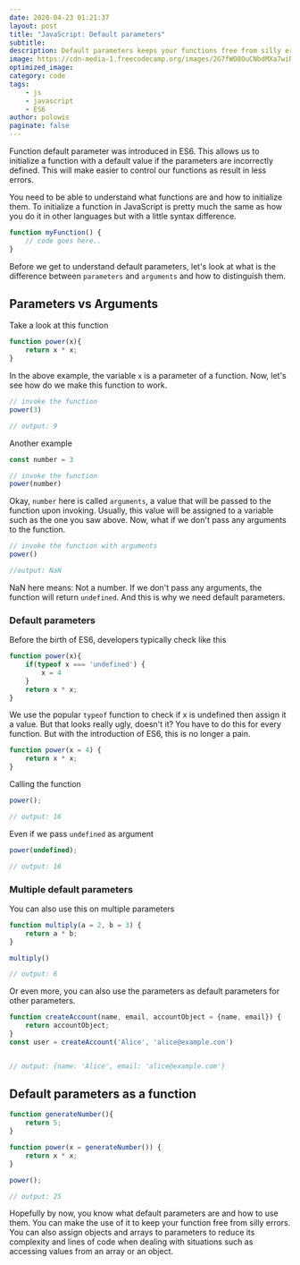 ```yaml
---
date: 2020-04-23 01:21:37
layout: post
title: "JavaScript: Default parameters"
subtitle:
description: Default parameters keeps your functions free from silly errors.
image: https://cdn-media-1.freecodecamp.org/images/2G7fWO8OuCNbdMXa7wiRxoncLZshsRxZ0WYR
optimized_image:
category: code
tags:
    - js
    - javascript
    - ES6
author: polowis
paginate: false
---
```


Function default parameter was introduced in ES6. This allows us to initialize a function with a default value if the parameters are incorrectly defined. This will make easier to control our functions as result in less errors. 

You need to be able to understand what functions are and how to initialize them. To initialize a function in JavaScript is pretty much the same as how you do it in other languages but with a little syntax difference.

``` js
function myFunction() {
    // code goes here..
}
```
Before we get to understand default parameters, let's look at what is the difference between ```parameters``` and ```arguments``` and how to distinguish them. 

## Parameters vs Arguments

Take a look at this function

```js
function power(x){
    return x * x;
}
```
In the above example, the variable ```x``` is a parameter of a function. Now, let's see how do we make this function to work.

```js
// invoke the function
power(3)

// output: 9
```
Another example
```js
const number = 3

// invoke the function
power(number)
```

Okay, ```number``` here is called ```arguments```, a value that will be passed to the function upon invoking. Usually, this value will be assigned to a variable such as the one you saw above. Now, what if we don't pass any arguments to the function. 

```js
// invoke the function with arguments
power()

//output: NaN
```
NaN here means: Not a number. If we don't pass any arguments, the function will return ```undefined```. And this is why we need default parameters.

### Default parameters
Before the birth of ES6, developers typically check like this
```js
function power(x){
    if(typeof x === 'undefined') {
        x = 4
    }
    return x * x;
}
```

We use the popular ```typeof``` function to check if x is undefined then assign it a value. But that looks really ugly, doesn't it? You have to do this for every function. But with the introduction of ES6, this is no longer a pain.

``` js
function power(x = 4) {
    return x * x;
}
```
Calling the function
```js
power();

// output: 16
```

Even if we pass ```undefined``` as argument

```js
power(undefined);

// output: 16
```

### Multiple default parameters
You can also use this on multiple parameters

```js
function multiply(a = 2, b = 3) {
    return a * b;
}

multiply()

// output: 6
```

Or even more, you can also use the parameters as default parameters for other parameters.

```js
function createAccount(name, email, accountObject = {name, email}) {
    return accountObject;
}
const user = createAccount('Alice', 'alice@example.com')


// output: {name: 'Alice', email: 'alice@example.com'}
```

## Default parameters as a function
```js
function generateNumber(){
    return 5;
}

function power(x = generateNumber()) {
    return x * x;
}

power();

// output: 25
```


Hopefully by now, you know what default parameters are and how to use them. You can make the use of it to keep your function free from silly errors. You can also assign objects and arrays to parameters to reduce its complexity and lines of code when dealing with situations such as accessing values from an array or an object. 